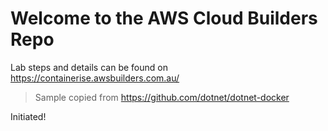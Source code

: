 # Welcome to the AWS Cloud Builders Repo 

Lab steps and details can be found on https://containerise.awsbuilders.com.au/

> Sample copied from https://github.com/dotnet/dotnet-docker

Initiated!